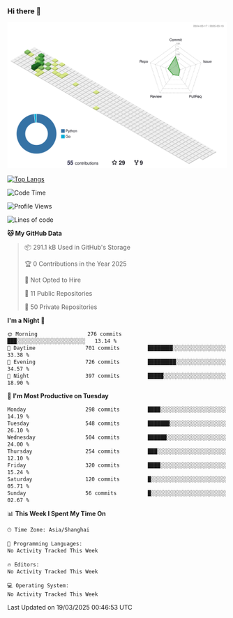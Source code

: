 ### Hi there 👋

![](./profile-3d-contrib/profile-green-animate.svg)

 

[![Top Langs](https://github-readme-stats.vercel.app/api/top-langs/?username=fly2tomato)](https://github.com/anuraghazra/github-readme-stats)


 

<!--START_SECTION:waka-->
![Code Time](http://img.shields.io/badge/Code%20Time-5%20hrs%2042%20mins-blue)

![Profile Views](http://img.shields.io/badge/Profile%20Views-0-blue)

![Lines of code](https://img.shields.io/badge/From%20Hello%20World%20I%27ve%20Written-521.5%20thousand%20lines%20of%20code-blue)

**🐱 My GitHub Data** 

> 📦 291.1 kB Used in GitHub's Storage 
 > 
> 🏆 0 Contributions in the Year 2025
 > 
> 🚫 Not Opted to Hire
 > 
> 📜 11 Public Repositories 
 > 
> 🔑 50 Private Repositories 
 > 
**I'm a Night 🦉** 

```text
🌞 Morning                276 commits         ███░░░░░░░░░░░░░░░░░░░░░░   13.14 % 
🌆 Daytime                701 commits         ████████░░░░░░░░░░░░░░░░░   33.38 % 
🌃 Evening                726 commits         █████████░░░░░░░░░░░░░░░░   34.57 % 
🌙 Night                  397 commits         █████░░░░░░░░░░░░░░░░░░░░   18.90 % 
```
📅 **I'm Most Productive on Tuesday** 

```text
Monday                   298 commits         ████░░░░░░░░░░░░░░░░░░░░░   14.19 % 
Tuesday                  548 commits         ███████░░░░░░░░░░░░░░░░░░   26.10 % 
Wednesday                504 commits         ██████░░░░░░░░░░░░░░░░░░░   24.00 % 
Thursday                 254 commits         ███░░░░░░░░░░░░░░░░░░░░░░   12.10 % 
Friday                   320 commits         ████░░░░░░░░░░░░░░░░░░░░░   15.24 % 
Saturday                 120 commits         █░░░░░░░░░░░░░░░░░░░░░░░░   05.71 % 
Sunday                   56 commits          █░░░░░░░░░░░░░░░░░░░░░░░░   02.67 % 
```


📊 **This Week I Spent My Time On** 

```text
🕑︎ Time Zone: Asia/Shanghai

💬 Programming Languages: 
No Activity Tracked This Week

🔥 Editors: 
No Activity Tracked This Week

💻 Operating System: 
No Activity Tracked This Week
```


 Last Updated on 19/03/2025 00:46:53 UTC
<!--END_SECTION:waka-->
